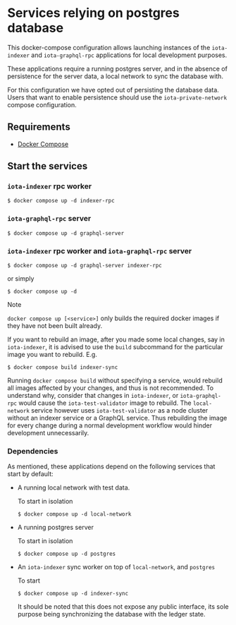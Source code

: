 # Services relying on postgres database

This docker-compose configuration allows launching instances of the `iota-indexer` and `iota-graphql-rpc` applications for local development purposes.

These applications require a running postgres server, and in the absence of
persistence for the server data, a local network to sync the database with.

For this configuration we have opted out of persisting the database data. Users
that want to enable persistence should use the `iota-private-network` compose
configuration.

## Requirements

- [Docker Compose](https://docs.docker.com/engine/install/)

## Start the services

### `iota-indexer` rpc worker

```
$ docker compose up -d indexer-rpc
```

### `iota-graphql-rpc` server

```
$ docker compose up -d graphql-server
```

### `iota-indexer` rpc worker and `iota-graphql-rpc` server

```
$ docker compose up -d graphql-server indexer-rpc
```

or simply

```
$ docker compose up -d
```

> [!NOTE]
>
> `docker compose up [<service>]` only builds the required docker images if they
> have not been built already.
>
> If you want to rebuild an image, after you made some local changes, say in
> `iota-indexer`, it is advised to use the `build` subcommand for the particular
> image you want to rebuild. E.g.
>
> ```
> $ docker compose build indexer-sync
> ```
>
> Running `docker compose build` without specifying a service, would rebuild all images affected by your
> changes, and thus is not recommended. To understand why, consider that changes
> in `iota-indexer`, or `iota-graphql-rpc` would cause the `iota-test-validator` image to rebuild.
> The `local-network` service however uses `iota-test-validator` as a node cluster
> without an indexer service or a GraphQL service. Thus rebuilding the image for every
> change during a normal development workflow would hinder development
> unnecessarily.

### Dependencies

As mentioned, these applications depend on the following services that start by default:

- A running local network with test data.

  To start in isolation

  ```
  $ docker compose up -d local-network
  ```

- A running postgres server

  To start in isolation

  ```
  $ docker compose up -d postgres
  ```

- An `iota-indexer` sync worker on top of `local-network`, and `postgres`

  To start

  ```
  $ docker compose up -d indexer-sync
  ```

  It should be noted that this does not expose any public interface, its sole
  purpose being synchronizing the database with the ledger state.
